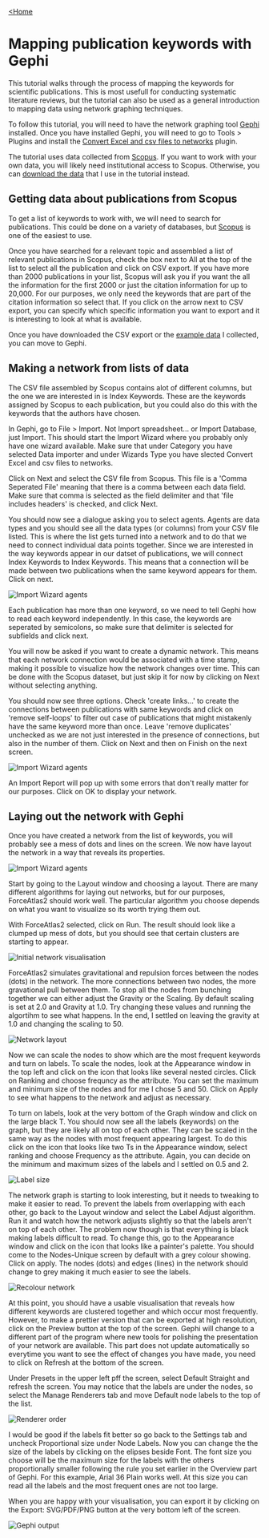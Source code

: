 [<Home](README.md)

# Mapping publication keywords with Gephi

This tutorial walks through the process of mapping the keywords for scientific publications. This is most usefull for conducting systematic literature reviews, but the tutorial can also be used as a general introduction to mapping data using network graphing techniques.

To follow this tutorial, you will need to have the network graphing tool [Gephi](https://gephi.org) installed. Once you have installed Gephi, you will need to go to Tools > Plugins and install the [Convert Excel and csv files to networks](https://gephi.org/plugins/#/plugin/excel-csv-converter-to-network) plugin.

The tutorial uses data collected from [Scopus](http://www.scopus.com). If you want to work with your own data, you will likely need institutional access to Scopus. Otherwise, you can [download the data](https://github.com/constantmethod/constantmethod.github.io/blob/master/selectedPubsMetaData.csv?raw=true) that I use in the tutorial instead.

## Getting data about publications from Scopus

To get a list of keywords to work with, we will need to search for publications. This could be done on a variety of databases, but [Scopus](http://www.scopus.com) is one of the easiest to use.

Once you have searched for a relevant topic and assembled a list of relevant publications in Scopus, check the box next to All at the top of the list to select all the publication and click on CSV export. If you have more than 2000 publications in your list, Scopus will ask you if you want the all the information for the first 2000 or just the citation information for up to 20,000. For our purposes, we only need the keywords that are part of the citation information so select that. If you click on the arrow next to CSV export, you can specify which specific information you want to export and it is interesting to look at what is available.

Once you have downloaded the CSV export or the [example data](https://github.com/constantmethod/constantmethod.github.io/blob/master/selectedPubsMetaData.csv) I collected, you can move to Gephi.

## Making a network from lists of data

The CSV file assembled by Scopus contains alot of different columns, but the one we are interested in is Index Keywords. These are the keywords assigned by Scopus to each publication, but you could also do this with the keywords that the authors have chosen.

In Gephi, go to File > Import. Not Import spreadsheet... or Import Database, just Import. This should start the Import Wizard where you probably only have one wizard available. Make sure that under Category you have selected Data importer and under Wizards Type you have slected Convert Excel and csv files to networks. 

Click on Next and select the CSV file from Scopus. This file is a 'Comma Seperated File' meaning that there is a comma between each data field. Make sure that comma is selected as the field delimiter and that 'file includes headers' is checked, and click Next.

You should now see a dialogue asking you to select agents. Agents are data types and you should see all the data types (or columns) from your CSV file listed. This is where the list gets turned into a network and to do that we need to connect individual data points together. Since we are interested in the way keywords appear in our datset of publications, we will connect Index Keywords to Index Keywords. This means that a connection will be made between two publications when the same keyword appears for them.  Click on next.

![Import Wizard agents](https://github.com/constantmethod/constantmethod.github.io/blob/master/gephi_agents.png?raw=true)

Each publication has more than one keyword, so we need to tell Gephi how to read each keyword independently. In this case, the keywords are seperated by semicolons, so make sure that delimiter is selected for subfields and click next.

You will now be asked if you want to create a dynamic network. This means that each network connection would be associated with a time stamp, making it possible to visualize how the network changes over time. This can be done with the Scopus dataset, but just skip it for now by clicking on Next without selecting anything.

You should now see three options. Check 'create links...' to create the connections between publications with same keywords and click on 'remove self-loops' to filter out case of publications that might mistakenly have the same keyword more than once. Leave 'remove duplicates' unchecked as we are not just interested in the presence of connections, but also in the number of them. Click on Next and then on Finish on the next screen.

![Import Wizard agents](https://github.com/constantmethod/constantmethod.github.io/blob/master/gephi_selfloops.png?raw=true)

An Import Report will pop up with some errors that don't really matter for our purposes. Click on OK to display your network.

## Laying out the network with Gephi

Once you have created a network from the list of keywords, you will probably see a mess of dots and lines on the screen. We now have layout the network in a way that reveals its properties.

![Import Wizard agents](https://github.com/constantmethod/constantmethod.github.io/blob/master/gephi_mess.png?raw=true)

Start by going to the Layout window and choosing a layout. There are many different algorithms for laying out networks, but for our purposes, ForceAtlas2 should work well. The particular algorithm you choose depends on what you want to visualize so its worth trying them out.
 
With ForceAtlas2 selected, click on Run. The result should look like a clumped up mess of dots, but you should see that certain clusters are starting to appear.

![Initial network visualisation](https://github.com/constantmethod/constantmethod.github.io/blob/master/gephi_forceatlas1.png?raw=true)

ForceAtlas2 simulates gravitational and repulsion forces between the nodes (dots) in the network. The more connections between two nodes, the more gravational pull between them. To stop all the nodes from bunching together we can either adjust the Gravity or the Scaling. By default scaling is set at 2.0 and Gravity at 1.0. Try changing these values and running the algortihm to see what happens. In the end, I settled on leaving the gravity at 1.0 and changing the scaling to 50.

![Network layout](https://github.com/constantmethod/constantmethod.github.io/blob/master/gephi_forceatlas2.png?raw=true)

Now we can scale the nodes to show which are the most frequent keywords and turn on labels. To scale the nodes, look at the Appearance window in the top left and click on the icon that looks like several nested circles. Click on Ranking and choose frequncy as the attribute. You can set the maximum and minimum size of the nodes and for me I chose 5 and 50. Click on Apply to see what happens to the network and adjust as necessary.

To turn on labels, look at the very bottom of the Graph window and click on the large black T. You should now see all the labels (keywords) on the graph, but they are likely all on top of each other. They can be scaled in the same way as the nodes with most frequent appearing largest. To do this click on the icon that looks like two Ts in the Appearance window, select ranking and choose Frequency as the attribute. Again, you can decide on the minimum and maximum sizes of the labels and I settled on 0.5 and 2.

![Label size](https://github.com/constantmethod/constantmethod.github.io/blob/master/gephi_forceatlas3.png?raw=true)

The network graph is starting to look interesting, but it needs to tweaking to make it easier to read. To prevent the labels from overlapping with each other, go back to the Layout window and select the Label Adjust algorithm. Run it and watch how the network adjusts slightly so that the labels aren't on top of each other. The problem now though is that everything is black making labels difficult to read. To change this, go to the Appearance window and click on the icon that looks like a painter's palette. You should come to the Nodes-Unique screen by default with a grey colour showing. Click on apply. The nodes (dots) and edges (lines) in the network should change to grey making it much easier to see the labels.

![Recolour network](https://github.com/constantmethod/constantmethod.github.io/blob/master/gephi_forceatlas4.png?raw=true)

At this point, you should have a usable visualisation that reveals how different keywords are clustered together and which occur most frequently. However, to make a prettier version that can be exported at high resolution, click on the Preview button at the top of the screen. Gephi will change to a different part of the program where new tools for polishing the presentation of your network are available. This part does not update automatically so everytime you want to see the effect of changes you have made, you need to click on Refresh at the bottom of the screen.

Under Presets in the upper left pff the screen, select Default Straight and refresh the screen. You may notice that the labels are under the nodes, so select the Manage Renderers tab and move Default node labels to the top of the list.

![Renderer order](https://github.com/constantmethod/constantmethod.github.io/blob/master/gephi_preview1.png?raw=true)

I would be good if the labels fit better so go back to the Settings tab and uncheck Proportional size under Node Labels. Now you can change the the size of the labels by clicking on the elipses beside Font. The font size you choose will be the maximum size for the labels with the others proportionally smaller following the rule you set earlier in the Overview part of Gephi. For this example, Arial 36 Plain works well. At this size you can read all the labels and the most frequent ones are not too large.

When you are happy with your visualisation, you can export it by clicking on the Export: SVG/PDF/PNG button at the very bottom left of the screen.

![Gephi output](https://github.com/constantmethod/constantmethod.github.io/blob/master/gephi_output.png?raw=true)
